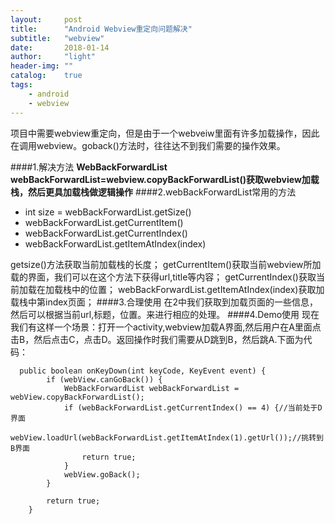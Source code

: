 ```yaml
---
layout:     post
title:      "Android Webview重定向问题解决"
subtitle:   "webview"
date:       2018-01-14
author:     "light"
header-img: ""
catalog:    true
tags:
    - android
    - webview
---
```


   项目中需要webview重定向，但是由于一个webveiw里面有许多加载操作，因此在调用webview。goback()方法时，往往达不到我们需要的操作效果。

####1.解决方法
**WebBackForwardList webBackForwardList=webview.copyBackForwardList()获取webview加载栈，然后更具加载栈做逻辑操作**
####2.webBackForwardList常用的方法
* int size = webBackForwardList.getSize()
* webBackForwardList.getCurrentItem()
* webBackForwardList.getCurrentIndex()
* webBackForwardList.getItemAtIndex(index)

getsize()方法获取当前加载栈的长度；
getCurrentItem()获取当前webview所加载的界面，我们可以在这个方法下获得url,title等内容；
getCurrentIndex()获取当前加载在加载栈中的位置；
webBackForwardList.getItemAtIndex(index)获取加载栈中第index页面；
####3.合理使用
在2中我们获取到加载页面的一些信息，然后可以根据当前url,标题，位置。来进行相应的处理。
####4.Demo使用
现在我们有这样一个场景：打开一个activity,webview加载A界面,然后用户在A里面点击B，然后点击C，点击D。返回操作时我们需要从D跳到B，然后跳A.下面为代码：

```
  public boolean onKeyDown(int keyCode, KeyEvent event) {
        if (webView.canGoBack()) {
            WebBackForwardList webBackForwardList = webView.copyBackForwardList();
            if (webBackForwardList.getCurrentIndex() == 4) {//当前处于D界面
                webView.loadUrl(webBackForwardList.getItemAtIndex(1).getUrl());//挑转到B界面
                return true;
            }
            webView.goBack();
        }
       
        return true;
    }

```




[Linux_Doc_Proj]: http://www.tldp.org/index.html
[LPIC]: https://en.wikipedia.org/wiki/Linux_Professional_Institute_Certification
